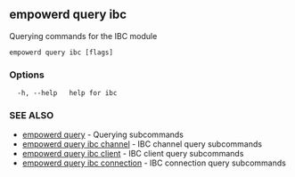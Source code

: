 ## empowerd query ibc

Querying commands for the IBC module

```
empowerd query ibc [flags]
```

### Options

```
  -h, --help   help for ibc
```

### SEE ALSO

* [empowerd query](empowerd_query.md)	 - Querying subcommands
* [empowerd query ibc channel](empowerd_query_ibc_channel.md)	 - IBC channel query subcommands
* [empowerd query ibc client](empowerd_query_ibc_client.md)	 - IBC client query subcommands
* [empowerd query ibc connection](empowerd_query_ibc_connection.md)	 - IBC connection query subcommands

